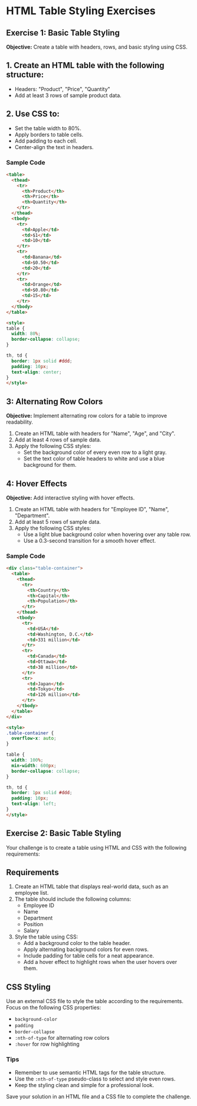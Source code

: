 
# HTML Table Styling Exercises

## Exercise 1: Basic Table Styling
**Objective:** Create a table with headers, rows, and basic styling using CSS.
## 1. Create an HTML table with the following structure:
   - Headers: "Product", "Price", "Quantity"
   - Add at least 3 rows of sample product data.
## 2. Use CSS to:
   - Set the table width to 80%.
   - Apply borders to table cells.
   - Add padding to each cell.
   - Center-align the text in headers.

### Sample Code
```html
<table>
  <thead>
    <tr>
      <th>Product</th>
      <th>Price</th>
      <th>Quantity</th>
    </tr>
  </thead>
  <tbody>
    <tr>
      <td>Apple</td>
      <td>$1</td>
      <td>10</td>
    </tr>
    <tr>
      <td>Banana</td>
      <td>$0.50</td>
      <td>20</td>
    </tr>
    <tr>
      <td>Orange</td>
      <td>$0.80</td>
      <td>15</td>
    </tr>
  </tbody>
</table>

<style>
table {
  width: 80%;
  border-collapse: collapse;
}

th, td {
  border: 1px solid #ddd;
  padding: 10px;
  text-align: center;
}
</style>
```

## 3: Alternating Row Colors
**Objective:** Implement alternating row colors for a table to improve readability.
1. Create an HTML table with headers for "Name", "Age", and "City".
2. Add at least 4 rows of sample data.
3. Apply the following CSS styles:
   - Set the background color of every even row to a light gray.
   - Set the text color of table headers to white and use a blue background for them.

## 4: Hover Effects
**Objective:** Add interactive styling with hover effects.
1. Create an HTML table with headers for "Employee ID", "Name", "Department".
2. Add at least 5 rows of sample data.
3. Apply the following CSS styles:
   - Use a light blue background color when hovering over any table row.
   - Use a 0.3-second transition for a smooth hover effect.

 

### Sample Code
```html
<div class="table-container">
  <table>
    <thead>
      <tr>
        <th>Country</th>
        <th>Capital</th>
        <th>Population</th>
      </tr>
    </thead>
    <tbody>
      <tr>
        <td>USA</td>
        <td>Washington, D.C.</td>
        <td>331 million</td>
      </tr>
      <tr>
        <td>Canada</td>
        <td>Ottawa</td>
        <td>38 million</td>
      </tr>
      <tr>
        <td>Japan</td>
        <td>Tokyo</td>
        <td>126 million</td>
      </tr>
    </tbody>
  </table>
</div>

<style>
.table-container {
  overflow-x: auto;
}

table {
  width: 100%;
  min-width: 600px;
  border-collapse: collapse;
}

th, td {
  border: 1px solid #ddd;
  padding: 10px;
  text-align: left;
}
</style>
```

## Exercise 2: Basic Table Styling


Your challenge is to create a table using HTML and CSS with the following requirements:

## Requirements

1. Create an HTML table that displays real-world data, such as an employee list.
2. The table should include the following columns:
   - Employee ID
   - Name
   - Department
   - Position
   - Salary
3. Style the table using CSS:
   - Add a background color to the table header.
   - Apply alternating background colors for even rows.
   - Include padding for table cells for a neat appearance.
   - Add a hover effect to highlight rows when the user hovers over them. 

## CSS Styling

Use an external CSS file to style the table according to the requirements. Focus on the following CSS properties:
- `background-color`
- `padding`
- `border-collapse`
- `:nth-of-type` for alternating row colors
- `:hover` for row highlighting

### Tips
- Remember to use semantic HTML tags for the table structure.
- Use the `:nth-of-type` pseudo-class to select and style even rows.
- Keep the styling clean and simple for a professional look.

Save your solution in an HTML file and a CSS file to complete the challenge.